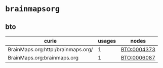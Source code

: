# `brainmapsorg`

## bto

| curie                              |   usages | nodes                                                     |
|------------------------------------|----------|-----------------------------------------------------------|
| BrainMaps.org:http:/brainmaps.org/ |        1 | [BTO:0004373](http://purl.obolibrary.org/obo/BTO_0004373) |
| BrainMaps.org:brainmaps.org        |        1 | [BTO:0006087](http://purl.obolibrary.org/obo/BTO_0006087) |

